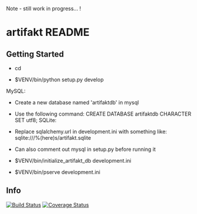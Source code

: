 Note - still work in progress... !


artifakt README
==================

Getting Started
---------------

- cd <directory containing this file>

- $VENV/bin/python setup.py develop

MySQL:
  - Create a new database named 'artifaktdb' in mysql
  - Use the following command: CREATE DATABASE artifaktdb CHARACTER SET utf8;
SQLite:
  - Replace sqlalchemy.url in development.ini with something like: sqlite:///%(here)s/artifakt.sqlite
  - Can also comment out mysql in setup.py before running it

- $VENV/bin/initialize_artifakt_db development.ini

- $VENV/bin/pserve development.ini

## Info

[![Build Status](https://travis-ci.org/Zitrax/Artifakt.svg?branch=master)](https://travis-ci.org/Zitrax/Artifakt)
[![Coverage Status](https://coveralls.io/repos/github/Zitrax/Artifakt/badge.svg?branch=master)](https://coveralls.io/github/Zitrax/Artifakt?branch=master)
